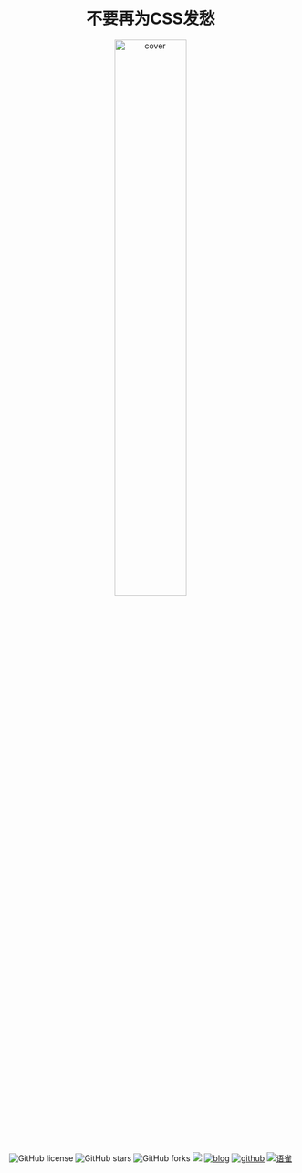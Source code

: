 <div align="center">
  <h1>
  不要再为CSS发愁
  </h1>

<img alt="cover" :src="$withBase('/cover.jfif')" width="50%"/>
<br/>
    <img alt="GitHub license" src="https://img.shields.io/github/license/rodrick278/CSS-Notes"/>
    <img alt="GitHub stars" src="https://img.shields.io/github/stars/rodrick278/CSS-Notes"/>
    <img alt="GitHub forks" src="https://img.shields.io/github/forks/rodrick278/CSS-Notes"/>
    <img src="https://visitor-badge.glitch.me/badge?page_id=css-note"/>
    <a href="https://rodrick.cn"><img alt="blog" src="https://badgen.net/badge/blog/檐上有月☽/?icon=sourcegraph&color=FFC83D"/></a>
    <a href="https://github.com/rodrick278/"><img alt="github" src="https://badgen.net/badge/github/Rodrick278/?icon=github&color=blue&label"/></a>
    <a href="https://www.yuque.com/rodrick-miz0p"><img alt="语雀" src="https://badgen.net/badge/yuque/yuque/?icon=telegram&color=34CE7B&label"/></a>
</div>



